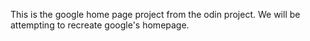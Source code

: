 This is the google home page project from the odin project. We will be attempting to recreate google's homepage.
